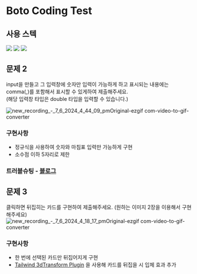 # Boto Coding Test

## 사용 스텍
<img src="https://img.shields.io/badge/TypeScript-007ACC?style=for-the-badge&logo=typescript&logoColor=white"/>
<img src="https://img.shields.io/badge/React-20232A?style=for-the-badge&logo=react&logoColor=61DAFB"/>
<img src="https://img.shields.io/badge/Tailwind_CSS-38B2AC?style=for-the-badge&logo=tailwind-css&logoColor=white"/>


## 문제 2
input을 만들고 그 입력창에 숫자만 입력이 가능하게 하고 표시되는 내용에는 comma(,)를 포함해서 표시할 수 있게하여 제출해주세요. <br>
(해당 입력창 타입은 double 타입을 입력할 수 있습니다.)

![new_recording_-_7_6_2024_4_44_09_pmOriginal-ezgif com-video-to-gif-converter](https://github.com/jihyun-j/boto-coding-test/assets/80092348/9e186355-8969-46f8-8f01-d752985ebd62)

### 구현사항
- 정규식을 사용하여 숫자와 마침표 입력만 가능하게 구현
- 소수점 이하 5자리로 제한

### 트러블슈팅 - [블로그](https://medium.com/@jihyun-j/%EC%B2%9C-%EB%8B%A8%EC%9C%84%EB%A7%88%EB%8B%A4-comma-%EC%B6%94%EA%B0%80%EC%99%80-%EC%86%8C%EC%88%98%EC%A0%90-%ED%97%88%EC%9A%A9-react-typescript-b708e6da91d0)


## 문제 3 
클릭하면 뒤집히는 카드를 구현하여 제출해주세요. (원하는 이미지 2장을 이용해서 구현해주세요)
![new_recording_-_7_6_2024_4_18_17_pmOriginal-ezgif com-video-to-gif-converter](https://github.com/jihyun-j/boto-coding-test/assets/80092348/25ff7bdc-70ca-45a5-aab0-cb1f87fbd9a2)

### 구현사항
- 한 번에 선택된 카드만 뒤집어지게 구현
- [Tailwind 3dTransform Plugin](https://xpd-kasun.github.io/tailwind-3dtransform-plugin/) 을 사용해 카드를 뒤집을 시 입체 효과 추가



